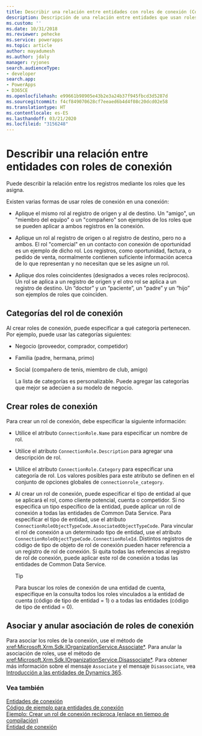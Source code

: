 ```yaml
---
title: Describir una relación entre entidades con roles de conexión (Common Data Service) | Microsoft Docs
description: Descripción de una relación entre entidades que usan roles de creación de conexión y categorías de rol de conexión.
ms.custom: ''
ms.date: 10/31/2018
ms.reviewer: pehecke
ms.service: powerapps
ms.topic: article
author: mayadumesh
ms.author: jdaly
manager: ryjones
search.audienceType:
- developer
search.app:
- PowerApps
- D365CE
ms.openlocfilehash: e99661b98905e43b2e3a24b37f945fbcd3d5287d
ms.sourcegitcommit: f4cf849070628cf7eeaed6b4d4f08c20dcd02e58
ms.translationtype: HT
ms.contentlocale: es-ES
ms.lasthandoff: 03/21/2020
ms.locfileid: "3156248"
---
```

# <a name="describe-a-relationship-between-entities-with-connection-roles"></a>Describir una relación entre entidades con roles de conexión

Puede describir la relación entre los registros mediante los roles que les asigna.  
  
 Existen varias formas de usar roles de conexión en una conexión:  
  
-   Aplique el mismo rol al registro de origen y al de destino. Un "amigo", un "miembro del equipo" o un "compañero" son ejemplos de los roles que se pueden aplicar a ambos registros en la conexión.  
  
-   Aplique un rol al registro de origen o al registro de destino, pero no a ambos. El rol "comercial" en un contacto con conexión de oportunidad es un ejemplo de dicho rol. Los registros, como oportunidad, factura, o pedido de venta, normalmente contienen suficiente información acerca de lo que representan y no necesitan que se les asigne un rol.  
  
-   Aplique dos roles coincidentes (designados a veces roles recíprocos). Un rol se aplica a un registro de origen y el otro rol se aplica a un registro de destino. Un “doctor” y un “paciente”, un "padre” y un “hijo” son ejemplos de roles que coinciden.  
  
## <a name="connection-role-categories"></a>Categorías del rol de conexión  
 Al crear roles de conexión, puede especificar a qué categoría pertenecen. Por ejemplo, puede usar las categorías siguientes:  
  
- Negocio (proveedor, comprador, competidor)  
  
- Familia (padre, hermana, primo)  
  
- Social (compañero de tenis, miembro de club, amigo)  
  
  La lista de categorías es personalizable. Puede agregar las categorías que mejor se adecúen a su modelo de negocio.  
  
## <a name="create-connection-roles"></a>Crear roles de conexión  
 Para crear un rol de conexión, debe especificar la siguiente información:  
  
- Utilice el atributo `ConnectionRole.Name` para especificar un nombre de rol.  
  
- Utilice el atributo `ConnectionRole.Description` para agregar una descripción de rol.  
  
- Utilice el atributo `ConnectionRole.Category` para especificar una categoría de rol. Los valores posibles para este atributo se definen en el conjunto de opciones globales de `connectionrole_category`.  
  
- Al crear un rol de conexión, puede especificar el tipo de entidad al que se aplicará el rol, como cliente potencial, cuenta o competidor. Si no especifica un tipo específico de la entidad, puede aplicar un rol de conexión a todas las entidades de Common Data Service. Para especificar el tipo de entidad, use el atributo `ConnectionRoleObjectTypeCode.AssociatedObjectTypeCode`. Para vincular el rol de conexión a un determinado tipo de entidad, use el atributo `ConnectionRoleObjectTypeCode.ConnectionRoleId`. Distintos registros de código de tipo de objeto de rol de conexión pueden hacer referencia a un registro de rol de conexión. Si quita todas las referencias al registro de rol de conexión, puede aplicar este rol de conexión a todas las entidades de Common Data Service.  
  
  > [!TIP]
  >  Para buscar los roles de conexión de una entidad de cuenta, especifique en la consulta todos los roles vinculados a la entidad de cuenta (código de tipo de entidad = 1) o a todas las entidades (código de tipo de entidad = 0).  
  
## <a name="associate-and-disassociate-connection-roles"></a>Asociar y anular asociación de roles de conexión  
 Para asociar los roles de la conexión, use el método de <xref:Microsoft.Xrm.Sdk.IOrganizationService.Associate*>. Para anular la asociación de roles, use el método de <xref:Microsoft.Xrm.Sdk.IOrganizationService.Disassociate*>. Para obtener más información sobre el mensaje `Associate` y el mensaje `Disassociate`, vea [Introducción a las entidades de Dynamics 365](/dynamics365/customer-engagement/developer/introduction-entities).  
  
### <a name="see-also"></a>Vea también  
 [Entidades de conexión](connection-entities.md)   
 [Código de ejemplo para entidades de conexión](/dynamics365/customer-engagement/developer/sample-code-connection-entities)   
 [Ejemplo: Crear un rol de conexión recíproca (enlace en tiempo de compilación)](/dynamics365/customer-engagement/developer/sample-create-reciprocal-connection-role-early-bound)   
 [Entidad de conexión](/reference/entities/connection.md)